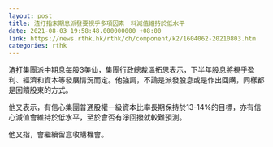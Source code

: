 ```yaml
---
layout: post
title: 渣打指末期息派發要視乎多項因素　料減值維持於低水平
date: 2021-08-03 19:58:48.000000000 +08:00
link: https://news.rthk.hk/rthk/ch/component/k2/1604062-20210803.htm
categories: rthk
---
```


渣打集團派中期息每股3美仙，集團行政總裁溫拓思表示，下半年股息將視乎盈利、經濟和資本等發展情況而定。他強調，不論是派發股息或是作出回購，同樣都是回饋股東的方式。

他又表示，有信心集團普通股權一級資本比率長期保持於13-14%的目標，亦有信心減值會維持於低水平，至於會否有淨回撥就較難預測。

他又指，會繼續留意收購機會。
